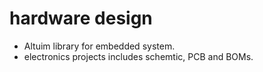 # hardware design 
 
- Altuim library for embedded system. 
- electronics projects includes schemtic, PCB and BOMs. 